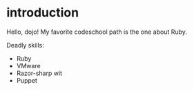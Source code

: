 # introduction

Hello, dojo! My favorite codeschool path is the one about Ruby.

Deadly skills:
* Ruby
* VMware
* Razor-sharp wit
* Puppet
